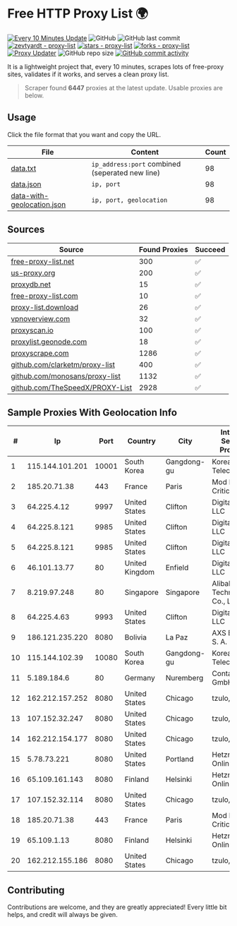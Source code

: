 
# Free HTTP Proxy List 🌍

[![Every 10 Minutes Update](https://github.com/mertguvencli/http-proxy-list/actions/workflows/main.yml/badge.svg?branch=main)](https://github.com/mertguvencli/http-proxy-list/actions/workflows/main.yml)
![GitHub](https://img.shields.io/github/license/mertguvencli/http-proxy-list)
![GitHub last commit](https://img.shields.io/github/last-commit/mertguvencli/http-proxy-list)
[![zevtyardt - proxy-list](https://img.shields.io/static/v1?label=zevtyardt&message=proxy-list&color=blue&logo=github)](https://github.com/zevtyardt/proxy-list "Go to GitHub repo")
[![stars - proxy-list](https://img.shields.io/github/stars/zevtyardt/proxy-list?style=social)](https://github.com/zevtyardt/proxy-list)
[![forks - proxy-list](https://img.shields.io/github/forks/zevtyardt/proxy-list?style=social)](https://github.com/zevtyardt/proxy-list)
[![Proxy Updater](https://github.com/zevtyardt/proxy-list/workflows/Proxy%20Updater/badge.svg)](https://github.com/zevtyardt/proxy-list/actions?query=workflow:"Proxy+Updater")
![GitHub repo size](https://img.shields.io/github/repo-size/zevtyardt/proxy-list)
[![GitHub commit activity](https://img.shields.io/github/commit-activity/m/zevtyardt/proxy-list?logo=commits)](https://github.com/zevtyardt/proxy-list/commits/main)

It is a lightweight project that, every 10 minutes, scrapes lots of free-proxy sites, validates if it works, and serves a clean proxy list.

> Scraper found **6447** proxies at the latest update. Usable proxies are below.

## Usage

Click the file format that you want and copy the URL.

|File|Content|Count|
|----|-------|-----|
|[data.txt](https://raw.githubusercontent.com/mertguvencli/http-proxy-list/main/proxy-list/data.txt)|`ip_address:port` combined (seperated new line)|98|
|[data.json](https://raw.githubusercontent.com/mertguvencli/http-proxy-list/main/proxy-list/data.json)|`ip, port`|98|
|[data-with-geolocation.json](https://raw.githubusercontent.com/mertguvencli/http-proxy-list/main/proxy-list/data-with-geolocation.json)|`ip, port, geolocation`|98|

## Sources

|Source|Found Proxies|Succeed|
|------|-------------|-------|
|[free-proxy-list.net](https://free-proxy-list.net)|300|✅|
|[us-proxy.org](https://www.us-proxy.org)|200|✅|
|[proxydb.net](http://proxydb.net)|15|✅|
|[free-proxy-list.com](https://free-proxy-list.com/?page=&port=&type%5B%5D=http&type%5B%5D=https&up_time=0&search=Search)|10|✅|
|[proxy-list.download](https://www.proxy-list.download/HTTP)|26|✅|
|[vpnoverview.com](https://vpnoverview.com/privacy/anonymous-browsing/free-proxy-servers)|32|✅|
|[proxyscan.io](https://www.proxyscan.io)|100|✅|
|[proxylist.geonode.com](https://proxylist.geonode.com/api/proxy-list?limit=300&page=1&sort_by=lastChecked&sort_type=desc&protocols=http,https)|18|✅|
|[proxyscrape.com](https://api.proxyscrape.com/v2/?request=displayproxies&protocol=http&timeout=10000&country=all&ssl=all&anonymity=all)|1286|✅|
|[github.com/clarketm/proxy-list](https://raw.githubusercontent.com/clarketm/proxy-list/master/proxy-list-raw.txt)|400|✅|
|[github.com/monosans/proxy-list](https://raw.githubusercontent.com/monosans/proxy-list/main/proxies/http.txt)|1132|✅|
|[github.com/TheSpeedX/PROXY-List](https://raw.githubusercontent.com/TheSpeedX/PROXY-List/master/http.txt)|2928|✅|


## Sample Proxies With Geolocation Info

|#|Ip|Port|Country|City|Internet Service Provider|
|-|--|----|-------|----|-------------------------|
|1|115.144.101.201|10001|South Korea|Gangdong-gu|Korea Telecom|
|2|185.20.71.38|443|France|Paris|Mod Mission Critical LLC|
|3|64.225.4.12|9997|United States|Clifton|DigitalOcean, LLC|
|4|64.225.8.121|9985|United States|Clifton|DigitalOcean, LLC|
|5|64.225.8.121|9985|United States|Clifton|DigitalOcean, LLC|
|6|46.101.13.77|80|United Kingdom|Enfield|DigitalOcean, LLC|
|7|8.219.97.248|80|Singapore|Singapore|Alibaba (US) Technology Co., Ltd.|
|8|64.225.4.63|9993|United States|Clifton|DigitalOcean, LLC|
|9|186.121.235.220|8080|Bolivia|La Paz|AXS Bolivia S. A.|
|10|115.144.102.39|10080|South Korea|Gangdong-gu|Korea Telecom|
|11|5.189.184.6|80|Germany|Nuremberg|Contabo GmbH|
|12|162.212.157.252|8080|United States|Chicago|tzulo, inc.|
|13|107.152.32.247|8080|United States|Chicago|tzulo, inc.|
|14|162.212.154.177|8080|United States|Chicago|tzulo, inc.|
|15|5.78.73.221|8080|United States|Portland|Hetzner Online GmbH|
|16|65.109.161.143|8080|Finland|Helsinki|Hetzner Online GmbH|
|17|107.152.32.114|8080|United States|Chicago|tzulo, inc.|
|18|185.20.71.38|443|France|Paris|Mod Mission Critical LLC|
|19|65.109.1.13|8080|Finland|Helsinki|Hetzner Online GmbH|
|20|162.212.155.186|8080|United States|Chicago|tzulo, inc.|



## Contributing

Contributions are welcome, and they are greatly appreciated! Every
little bit helps, and credit will always be given.

